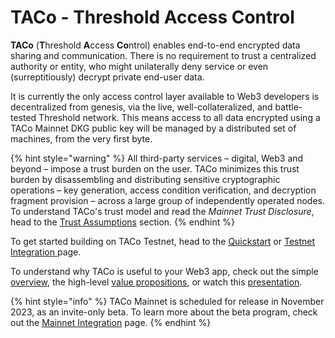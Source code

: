 # TACo - Threshold Access Control

**TACo** (**T**hreshold **A**ccess **Co**ntrol) enables end-to-end encrypted data sharing and communication. There is no requirement to trust a centralized authority or entity, who might unilaterally deny service or even (surreptitiously) decrypt private end-user data.&#x20;

It is currently the only access control layer available to Web3 developers is decentralized from genesis, via the live, well-collateralized, and battle-tested Threshold network. This means access to all data encrypted using a TACo Mainnet DKG public key will be managed by a distributed set of machines, from the very first byte.&#x20;

{% hint style="warning" %}
All third-party services – digital, Web3 and beyond – impose a trust burden on the user. TACo minimizes this trust burden by disassembling and distributing sensitive cryptographic operations – key generation, access condition verification, and decryption fragment provision – across a large group of independently operated nodes. To understand TACo's trust model and read the _Mainnet_ _Trust Disclosure_, head to the [Trust Assumptions](../../app-development/threshold-access-control-tac/trust-assumptions/) section.&#x20;
{% endhint %}

To get started building on TACo Testnet, head to the [Quickstart](../../app-development/threshold-access-control-tac/quickstart-testnet.md) or [Testnet Integration ](../../app-development/threshold-access-control-tac/integration-guide/get-started-with-tac.md)page.

To understand why TACo is useful to your Web3 app, check out the simple [overview](conditions-based-decryption-cbd.md), the high-level [value propositions](value-propositions.md), or watch this [presentation](https://www.youtube.com/watch?v=3kNXuNbWSO0).&#x20;

{% hint style="info" %}
TACo Mainnet is scheduled for release in November 2023, as an invite-only beta. To learn more about the beta program, check out the [Mainnet Integration](../../app-development/threshold-access-control-tac/integration-guide/mainnet-beta-program.md) page.&#x20;
{% endhint %}

